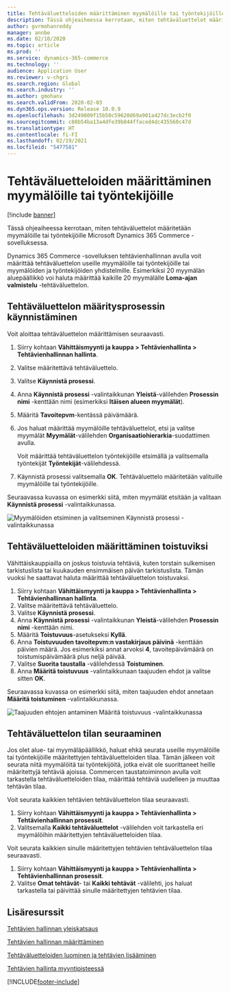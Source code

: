 ```yaml
---
title: Tehtäväluetteloiden määrittäminen myymälöille tai työntekijöille
description: Tässä ohjeaiheessa kerrotaan, miten tehtäväluettelot määritetään myymälöille tai työntekijöille Microsoft Dynamics 365 Commerce -sovelluksessa.
author: gvrmohanreddy
manager: annbe
ms.date: 02/10/2020
ms.topic: article
ms.prod: ''
ms.service: dynamics-365-commerce
ms.technology: ''
audience: Application User
ms.reviewer: v-chgri
ms.search.region: Global
ms.search.industry: ''
ms.author: gmohanv
ms.search.validFrom: 2020-02-03
ms.dyn365.ops.version: Release 10.0.9
ms.openlocfilehash: 3d249809f15b50c59620d69a901a427dc3ecb2f0
ms.sourcegitcommit: c88b54ba13a4dfe39b844ffaced4dc435560c47d
ms.translationtype: HT
ms.contentlocale: fi-FI
ms.lasthandoff: 02/19/2021
ms.locfileid: "5477581"
---
```

# <a name="assign-task-lists-to-stores-or-employees"></a>Tehtäväluetteloiden määrittäminen myymälöille tai työntekijöille

[!include [banner](includes/banner.md)]

Tässä ohjeaiheessa kerrotaan, miten tehtäväluettelot määritetään myymälöille tai työntekijöille Microsoft Dynamics 365 Commerce -sovelluksessa.

Dynamics 365 Commerce -sovelluksen tehtävienhallinnan avulla voit määrittää tehtäväluettelon useille myymälöille tai työntekijöille tai myymälöiden ja työntekijöiden yhdistelmille. Esimerkiksi 20 myymälän aluepäällikkö voi haluta määrittää kaikille 20 myymälälle **Loma-ajan valmistelu** -tehtäväluettelon.

## <a name="start-the-task-list-assignment-process"></a>Tehtäväluettelon määritysprosessin käynnistäminen

Voit aloittaa tehtäväluettelon määrittämisen seuraavasti.

1. Siirry kohtaan **Vähittäismyynti ja kauppa \> Tehtävienhallinta \> Tehtävienhallinnan hallinta**.
1. Valitse määritettävä tehtäväluettelo.
1. Valitse **Käynnistä prosessi**.
1. Anna **Käynnistä prosessi** -valintaikkunan **Yleistä**-välilehden **Prosessin nimi** -kenttään nimi (esimerkiksi **Itäisen alueen myymälät**).
1. Määritä **Tavoitepvm**-kentässä päivämäärä.
1. Jos haluat määrittää myymälöille tehtäväluettelot, etsi ja valitse myymälät **Myymälät**-välilehden **Organisaatiohierarkia**-suodattimen avulla.

    Voit määrittää tehtäväluettelon työntekijöille etsimällä ja valitsemalla työntekijät **Työntekijät**-välilehdessä.

1. Käynnistä prosessi valitsemalla **OK**. Tehtäväluettelo määritetään valituille myymälöille tai työntekijöille.

Seuraavassa kuvassa on esimerkki siitä, miten myymälät etsitään ja valitaan **Käynnistä prosessi** -valintaikkunassa.

![Myymälöiden etsiminen ja valitseminen Käynnistä prosessi -valintaikkunassa](media/HQ-Assign-Tasks-Lists.png)

## <a name="assign-task-lists-on-a-recurring-basis"></a>Tehtäväluetteloiden määrittäminen toistuviksi

Vähittäiskauppiailla on joskus toistuvia tehtäviä, kuten torstain sulkemisen tarkistuslista tai kuukauden ensimmäisen päivän tarkistuslista. Tämän vuoksi he saattavat haluta määrittää tehtäväluettelon toistuvaksi.

1. Siirry kohtaan **Vähittäismyynti ja kauppa \> Tehtävienhallinta \> Tehtävienhallinnan hallinta**.
1. Valitse määritettävä tehtäväluettelo.
1. Valitse **Käynnistä prosessi**.
1. Anna **Käynnistä prosessi** -valintaikkunan **Yleistä**-välilehden **Prosessin nimi** -kenttään nimi.
1. Määritä **Toistuvuus**-asetukseksi **Kyllä**.
1. Anna **Toistuvuuden tavoitepvm:n vastakirjaus päivinä** -kenttään päivien määrä. Jos esimerkiksi annat arvoksi **4**, tavoitepäivämäärä on toistumispäivämäärä plus neljä päivää.
1. Valitse **Suorita taustalla** -välilehdessä **Toistuminen**.
1. Anna **Määritä toistuvuus** -valintaikkunaan taajuuden ehdot ja valitse sitten **OK**.

Seuraavassa kuvassa on esimerkki siitä, miten taajuuden ehdot annetaan **Määritä toistuminen** -valintaikkunassa.

![Taajuuden ehtojen antaminen Määritä toistuvuus -valintaikkunassa](media/HQ-Assign-Tasks-Lists-Recurrently.png)

## <a name="track-task-list-status"></a>Tehtäväluettelon tilan seuraaminen

Jos olet alue- tai myymäläpäällikkö, haluat ehkä seurata useille myymälöille tai työntekijöille määritettyjen tehtäväluetteloiden tilaa. Tämän jälkeen voit seurata niitä myymälöitä tai työntekijöitä, jotka eivät ole suorittaneet heille määritettyjä tehtäviä ajoissa. Commercen taustatoiminnon avulla voit tarkastella tehtäväluetteloiden tilaa, määrittää tehtäviä uudelleen ja muuttaa tehtävän tilaa.

Voit seurata kaikkien tehtävien tehtäväluettelon tilaa seuraavasti.

1. Siirry kohtaan **Vähittäismyynti ja kauppa \> Tehtävienhallinta \> Tehtävienhallinnan prosessit**.
1. Valitsemalla **Kaikki tehtäväluettelot** -välilehden voit tarkastella eri myymälöihin määritettyjen tehtäväluetteloiden tilaa.

Voit seurata kaikkien sinulle määritettyjen tehtävien tehtäväluettelon tilaa seuraavasti.

1. Siirry kohtaan **Vähittäismyynti ja kauppa \> Tehtävienhallinta \> Tehtävienhallinnan prosessit**.
1. Valitse **Omat tehtävät**- tai **Kaikki tehtävät** -välilehti, jos haluat tarkastella tai päivittää sinulle määritettyjen tehtävien tilaa.

## <a name="additional-resources"></a>Lisäresurssit

[Tehtävien hallinnan yleiskatsaus](task-mgmt-overview.md)

[Tehtävien hallinnan määrittäminen](task-mgmt-configure.md)

[Tehtäväluetteloiden luominen ja tehtävien lisääminen](task-mgmt-create-lists.md)

[Tehtävien hallinta myyntipisteessä](task-mgmt-POS.md)


[!INCLUDE[footer-include](../includes/footer-banner.md)]
